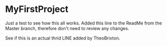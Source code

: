# MyFirstProject
Just a test to see how this all works.
Added this line to the ReadMe from the Master branch, therefore don't need to review any changes.

See if this is an actual thrid LINE added by TheoBrixton.
